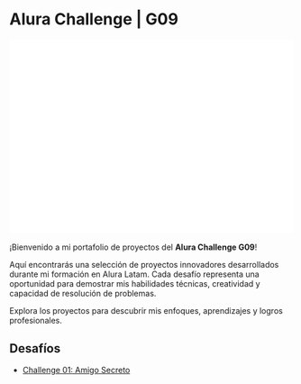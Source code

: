 # Alura Challenge | G09

![Alura Latam Logo](./assets/logo-alura.png)

¡Bienvenido a mi portafolio de proyectos del **Alura Challenge G09**!

Aquí encontrarás una selección de proyectos innovadores desarrollados durante mi formación en Alura Latam. Cada desafío representa una oportunidad para demostrar mis habilidades técnicas, creatividad y capacidad de resolución de problemas.

Explora los proyectos para descubrir mis enfoques, aprendizajes y logros profesionales.

## Desafíos

- [Challenge 01: Amigo Secreto](https://ingsystemcix.github.io/Alura-Challenge-G09/challenge_amigo_secreto/index.html)